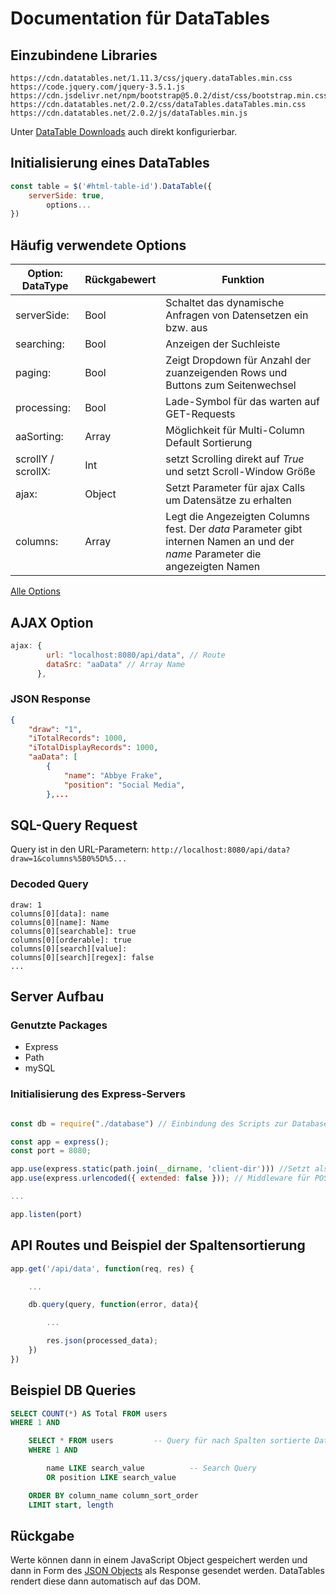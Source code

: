 # Documentation für DataTables

## Einzubindene Libraries
```
https://cdn.datatables.net/1.11.3/css/jquery.dataTables.min.css
https://code.jquery.com/jquery-3.5.1.js
https://cdn.jsdelivr.net/npm/bootstrap@5.0.2/dist/css/bootstrap.min.css 
https://cdn.datatables.net/2.0.2/css/dataTables.dataTables.min.css
https://cdn.datatables.net/2.0.2/js/dataTables.min.js
```
Unter [DataTable Downloads](https://datatables.net/download/) auch direkt konfigurierbar.

## Initialisierung eines DataTables
```JavaScript
const table = $('#html-table-id').DataTable({
    serverSide: true,
        options...
})
```
## Häufig verwendete Options
| Option: DataType | Rückgabewert | Funktion |
|---|---|---|
| serverSide: | Bool | Schaltet das dynamische Anfragen von Datensetzen ein bzw. aus
| searching: | Bool | Anzeigen der Suchleiste  |
| paging: | Bool | Zeigt Dropdown für Anzahl der zuanzeigenden Rows und Buttons zum Seitenwechsel |
| processing: | Bool | Lade-Symbol für das warten auf GET-Requests |
| aaSorting: | Array | Möglichkeit für Multi-Column Default Sortierung |
| scrollY / scrollX: | Int | setzt Scrolling direkt auf *True* und setzt Scroll-Window Größe |
| ajax: | Object | Setzt Parameter für ajax Calls um Datensätze zu erhalten |
| columns: | Array | Legt die Angezeigten Columns fest. Der *data* Parameter gibt internen Namen an und der *name* Parameter die angezeigten Namen |
[Alle Options](https://www.datatables.net/reference/option/)
## AJAX Option
```JavaScript
ajax: {
        url: "localhost:8080/api/data", // Route
        dataSrc: "aaData" // Array Name
      },
```
### JSON Response
```JSON
{
    "draw": "1",
    "iTotalRecords": 1000,
    "iTotalDisplayRecords": 1000,
    "aaData": [
        {
            "name": "Abbye Frake",
            "position": "Social Media",
        },...
```
## SQL-Query Request
Query ist in den URL-Parametern:
`http://localhost:8080/api/data?draw=1&columns%5B0%5D%5...`
### Decoded Query
```
draw: 1
columns[0][data]: name
columns[0][name]: Name
columns[0][searchable]: true
columns[0][orderable]: true
columns[0][search][value]: 
columns[0][search][regex]: false
...
```
## Server Aufbau
### Genutzte Packages
- Express 
- Path
- mySQL
### Initialisierung des Express-Servers
```JavaScript

const db = require("./database") // Einbindung des Scripts zur Database anbindung

const app = express();
const port = 8080;

app.use(express.static(path.join(__dirname, 'client-dir'))) //Setzt als Standard Route das Client directory
app.use(express.urlencoded({ extended: false })); // Middleware für POST-Requests

...

app.listen(port)
```
## API Routes und Beispiel der Spaltensortierung
```JavaScript
app.get('/api/data', function(req, res) {

    ...

    db.query(query, function(error, data){

        ...

        res.json(processed_data);
    })
})

```
## Beispiel DB Queries
```SQL
SELECT COUNT(*) AS Total FROM users 
WHERE 1 AND

    SELECT * FROM users         -- Query für nach Spalten sortierte Datensätze
    WHERE 1 AND

        name LIKE search_value          -- Search Query
        OR position LIKE search_value

    ORDER BY column_name column_sort_order 
    LIMIT start, length
```
## Rückgabe
Werte können dann in einem JavaScript Object gespeichert werden und dann in Form des [JSON Objects](#json-response) als Response gesendet werden.
DataTables rendert diese dann automatisch auf das DOM.
